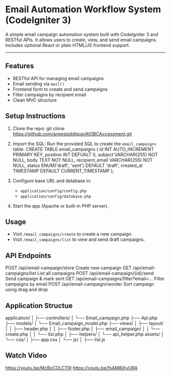 # Email Automation Workflow System (CodeIgniter 3)
A simple email campaign automation system built with CodeIgniter 3 and RESTful APIs. It allows users to create, view, and send email campaigns. Includes optional React or plain HTML/JS frontend support.

---

## Features

- RESTful API for managing email campaigns
- Email sending via `mail()`
- Frontend form to create and send campaigns
- Filter campaigns by recipient email
- Clean MVC structure

## Setup Instructions

1. Clone the repo:
   git clone https://github.com/aneessiddique/AIOBCAccessment.git

2. Import the SQL:
   Run the provided SQL to create the `email_campaigns` table.
   CREATE TABLE email_campaigns (
		id INT AUTO_INCREMENT PRIMARY KEY,
		position INT DEFUALT 0,
		subject VARCHAR(255) NOT NULL,
		body TEXT NOT NULL,
		recipient_email VARCHAR(255) NOT NULL,
		status ENUM('draft', 'sent') DEFAULT 'draft',
		created_at TIMESTAMP DEFAULT CURRENT_TIMESTAMP
		);


3. Configure base URL and database in:
   - `application/config/config.php`
   - `application/config/database.php`

4. Start the app (Apache or built-in PHP server).

## Usage

- Visit `/email_campaigns/create` to create a new campaign.
- Visit `/email_campaigns/list` to view and send draft campaigns.

## API Endpoints

POST	/api/email-campaign/store				Create new campaign
GET		/api/email-campaigns/list				List all campaigns
POST	/api/email-campaign/{id}/send			Send campaign & mark sent
GET		/api/email-campaigns/filter?email=...	Filter campaigns by email
POST	/api/email-campaign/reorder				Sort campaign using drag and drop

## Application Structue
application/
│
├── controllers/
│ └── Email_campaign.php
  ├── Api.php
├── models/
│ └── Email_campaign_model.php
├── views/
│ ├── layout/
│ │ ├── header.php
│ │ ├── footer.php
│ ├── email_campaign/
│ │ └── create.php
│ │ └── list.php
│
├── helpers/
│ └── api_helper.php
assets/
│ └── css/
│ 	├── app.css
│ └── js/
│ 	├── list.js

## Watch Video
https://youtu.be/McBxCOLCT9I
https://youtu.be/fsAM8jXyURA

